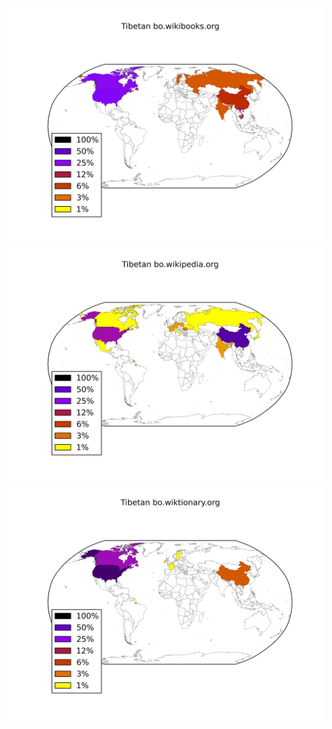 ![](/images/Tibetan-bo.wikibooks.org.png)
![](/images/Tibetan-bo.wikipedia.org.png)
![](/images/Tibetan-bo.wiktionary.org.png)
